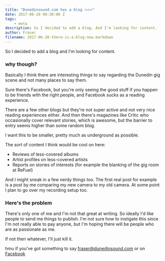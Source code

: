```yaml
---
title: "Dunedinsound.com has a blog 🔥🔥🔥"
date: 2017-06-20 08:30:00 Z
tags:
    - meta
description: So I decided to add a blog. And I'm looking for content.
author: Fraser
filename: 2017-06-20-there-is-a-blog-now.markdown
---
```


So I decided to add a blog and I'm looking for content. 

### why though?

<!-- more -->

Basically I think there are interesting things to say regarding the Dunedin gig scene and not many places to say them. 

Sure there's Facebook, but you're only seeing the good stuff if you happen to be friends with the right people, and Facebook sucks as a reading experience. 

There are a few other blogs but they're not super active and not very nice reading experiences either. And then there's magazines like Critic who occasionally cover relevant stories, which is awesome, but the barrier to entry seems higher than some random blog.

I want this to be smaller, pretty much as underground as possible.

The sort of content I think would be cool on here:

* Reviews of less-covered albums
* Artist profiles on less-covered artists
* Reports on stories of interests (for example the blanking of the gig room at ReFuel)

And I might sneak in a few nerdy things too. The first real post for example is a post by me comparing my new camera to my old camera. At some point I plan to go over my recording setup too.

### Here's the problem

There's only one of me and I'm not that great at writing. So ideally I'd like people to send me things to publish. I'm not sure how to instigate this since I'm not really able to pay anyone, but I'm hoping there will be people who are as passionate as me.

If not then whatever, I'll just kill it.

hmu if you've got something to say [fraser@dunedinsound.com](mailto:fraser@dunedinsound.com) or on [Facebook](https://www.facebook.com/dunedinsound/)